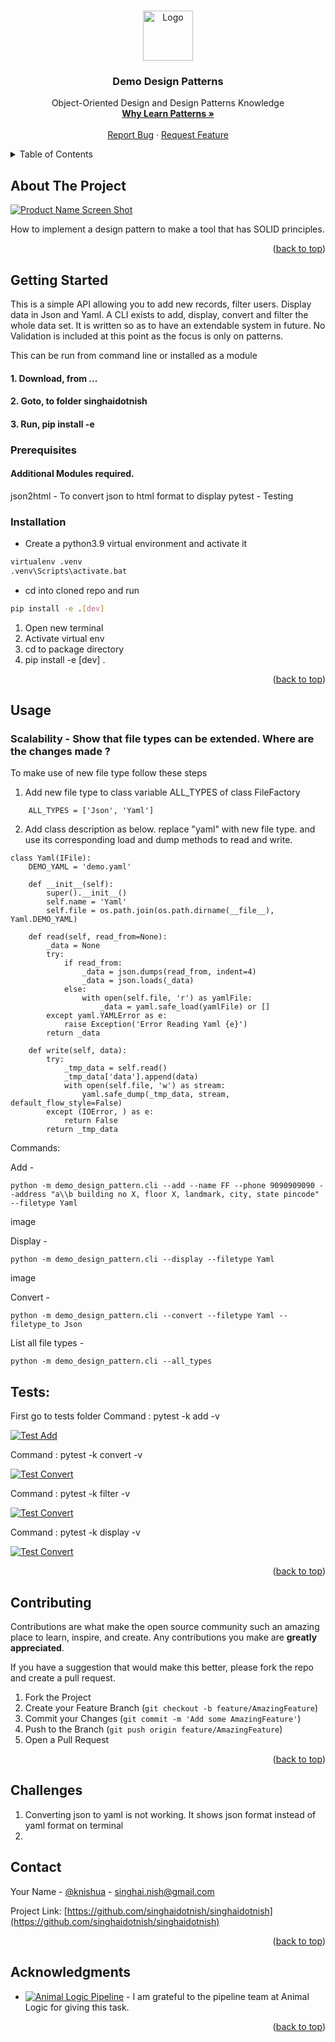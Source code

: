<!-- Improved compatibility of back to top link: See: https://github.com/othneildrew/Best-README-Template/pull/73 -->
<a name="readme-top"></a>

<!-- PROJECT SHIELDS -->
<!--
*** I'm using markdown "reference style" links for readability.
*** Reference links are enclosed in brackets [ ] instead of parentheses ( ).
*** See the bottom of this document for the declaration of the reference variables
*** for contributors-url, forks-url, etc. This is an optional, concise syntax you may use.
*** https://www.markdownguide.org/basic-syntax/#reference-style-links
-->

<!-- PROJECT LOGO -->
<br />
<div align="center">
  <a href="https://github.com/singhaidotnish/singhaidotnish/blob/animal_logic/README.md">
    <img src="images/logo.png" alt="Logo" width="80" height="80">
  </a>

<h3 align="center">Demo Design Patterns</h3>
  <p align="center">
    Object-Oriented Design and Design Patterns Knowledge
    <br />
    <a href="https://refactoring.guru/design-patterns/why-learn-patterns"><strong>Why Learn Patterns »</strong></a>
    <br />
    <br />
    <a href="mailto:singhai.nish@gmail.com">Report Bug</a>
    ·
    <a href="mailto:singhai.nish@gmail.com">Request Feature</a>
  </p>

</div>



<!-- TABLE OF CONTENTS -->
<details>
  <summary>Table of Contents</summary>
  <ol>
    <li>
      <a href="#about-the-project">About The Project</a>
      <ul>
        <li><a href="#built-with">Built With</a></li>
      </ul>
    </li>
    <li>
      <a href="#getting-started">Getting Started</a>
      <ul>
        <li><a href="#prerequisites">Prerequisites</a></li>
        <li><a href="#installation">Installation</a></li>
      </ul>
    </li>
    <li><a href="#usage">Usage</a></li>
    <li><a href="#roadmap">Roadmap</a></li>
    <li><a href="#contributing">Contributing</a></li>
    <li><a href="#license">License</a></li>
    <li><a href="#contact">Contact</a></li>
    <li><a href="#acknowledgments">Acknowledgments</a></li>
  </ol>
</details>



<!-- ABOUT THE PROJECT -->
## About The Project

[![Product Name Screen Shot][product-screenshot]]()

How to implement a design pattern to make a tool that has SOLID principles.

<p align="right">(<a href="#readme-top">back to top</a>)</p>


<!-- GETTING STARTED -->
## Getting Started

This is a simple API allowing you to add new records, filter users. Display data in Json and Yaml. A CLI exists 
to add, display, convert and filter the whole data set. It is written so as to have an extendable system in future. No Validation
is included at this point as the focus is only on patterns.

This can be run from command line or installed as a module
#### 1. Download, from ... 
#### 2. Goto, to folder singhaidotnish
#### 3. Run, pip install -e


### Prerequisites

#### Additional Modules required.
json2html - To convert json to html format to display
pytest - Testing 

### Installation

- Create a python3.9 virtual environment and activate it
```sh
virtualenv .venv
.venv\Scripts\activate.bat
```
- cd into cloned repo and run
```sh
pip install -e .[dev]
```

1. Open new terminal
2. Activate virtual env
3. cd to package directory
4. pip install -e [dev] .


<p align="right">(<a href="#readme-top">back to top</a>)</p>



<!-- USAGE EXAMPLES -->
## Usage

### Scalability - Show that file types can be extended. Where are the changes made ?

To make use of new file type follow these steps

1. Add new file type to class variable ALL_TYPES of class FileFactory
```
    ALL_TYPES = ['Json', 'Yaml']
```

2. Add class description as below. replace "yaml" with new file type. 
   and use its corresponding load and dump methods to read and write.
```
class Yaml(IFile):
    DEMO_YAML = 'demo.yaml'

    def __init__(self):
        super().__init__()
        self.name = 'Yaml'
        self.file = os.path.join(os.path.dirname(__file__), Yaml.DEMO_YAML)

    def read(self, read_from=None):
        _data = None
        try:
            if read_from:
                _data = json.dumps(read_from, indent=4)
                _data = json.loads(_data)
            else:
                with open(self.file, 'r') as yamlFile:
                    _data = yaml.safe_load(yamlFile) or []
        except yaml.YAMLError as e:
            raise Exception('Error Reading Yaml {e}')
        return _data

    def write(self, data):
        try:
            _tmp_data = self.read()
            _tmp_data['data'].append(data)
            with open(self.file, 'w') as stream:
                yaml.safe_dump(_tmp_data, stream, default_flow_style=False)
        except (IOError, ) as e:
            return False
        return _tmp_data
```


Commands:

Add -

```
python -m demo_design_pattern.cli --add --name FF --phone 9090909090 --address "a\\b building no X, floor X, landmark, city, state pincode" --filetype Yaml
```


image 

Display - 
```
python -m demo_design_pattern.cli --display --filetype Yaml
```

image 

Convert -
```
python -m demo_design_pattern.cli --convert --filetype Yaml --filetype_to Json
```


List all file types - 
```
python -m demo_design_pattern.cli --all_types
```


## Tests:

First go to tests folder 
Command : pytest -k add -v

[![Test Add][test-add]]()

Command : pytest -k convert -v

[![Test Convert][test-convert]]()

Command : pytest -k filter -v

[![Test Convert][test-filter]]()

Command : pytest -k display -v

[![Test Convert][test-display]]()

<!--_For more examples, please refer to the [Documentation](https://example.com)_-->

<p align="right">(<a href="#readme-top">back to top</a>)</p>



<!-- CONTRIBUTING -->
## Contributing

Contributions are what make the open source community such an amazing place to learn, inspire, and create. Any contributions you make are **greatly appreciated**.

If you have a suggestion that would make this better, please fork the repo and create a pull request. 

1. Fork the Project
2. Create your Feature Branch (`git checkout -b feature/AmazingFeature`)
3. Commit your Changes (`git commit -m 'Add some AmazingFeature'`)
4. Push to the Branch (`git push origin feature/AmazingFeature`)
5. Open a Pull Request

<p align="right">(<a href="#readme-top">back to top</a>)</p>

<!-- CHALLENGES -->
## Challenges
1. Converting json to yaml is not working. It shows json format instead of yaml format on terminal
2. 

<!-- CONTACT -->
## Contact

Your Name - [@knishua](https://twitter.com/knishua) - singhai.nish@gmail.com

Project Link: [https://github.com/singhaidotnish/singhaidotnish](https://github.com/singhaidotnish/singhaidotnish)

<p align="right">(<a href="#readme-top">back to top</a>)</p>


<!-- ACKNOWLEDGMENTS -->
## Acknowledgments

* [![Animal Logic Pipeline ][animal-logic]]() - I am grateful to the pipeline team at Animal Logic for giving this task.

<p align="right">(<a href="#readme-top">back to top</a>)</p>



<!-- MARKDOWN LINKS & IMAGES -->
<!-- https://www.markdownguide.org/basic-syntax/#reference-style-links -->
[contributors-shield]: https://img.shields.io/github/contributors/singhaidotnish/singhaidotnish.svg?style=for-the-badge
[contributors-url]: https://github.com/singhaidotnish/singhaidotnish/graphs/contributors
[forks-shield]: https://img.shields.io/github/forks/singhaidotnish/singhaidotnish.svg?style=for-the-badge
[forks-url]: https://github.com/singhaidotnish/singhaidotnish/network/members
[stars-shield]: https://img.shields.io/github/stars/singhaidotnish/singhaidotnish.svg?style=for-the-badge
[stars-url]: https://github.com/singhaidotnish/singhaidotnish/stargazers
[issues-shield]: https://img.shields.io/github/issues/singhaidotnish/singhaidotnish.svg?style=for-the-badge
[issues-url]: https://github.com/singhaidotnish/singhaidotnish/issues
[license-shield]: https://img.shields.io/github/license/singhaidotnish/singhaidotnish.svg?style=for-the-badge
[license-url]: https://github.com/singhaidotnish/singhaidotnish/blob/master/LICENSE.txt
[linkedin-shield]: https://img.shields.io/badge/-LinkedIn-black.svg?style=for-the-badge&logo=linkedin&colorB=555
[linkedin-url]: https://linkedin.com/in/linkedin_username
[product-screenshot]: images/screenshot.png
[test-add]: images/test_add.png
[test-convert]: images/test_convert.png
[test-display]: images/test_display.png
[test-filter]: images/test_filter.png
[animal-logic]: images/animal_logic.jpg